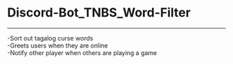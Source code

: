 # Discord-Bot_TNBS_Word-Filter
---
-Sort out tagalog curse words </br>
-Greets users when they are online </br>
-Notify other player when others are playing a game
